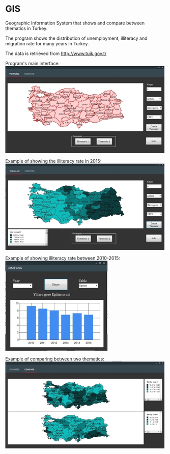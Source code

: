 # GIS
Geographic Information System that shows and compare between thematics in Turkey.

The program shows the distribution of unemployment, illiteracy and migration rate for many years in Turkey.

The data is retrieved from http://www.tuik.gov.tr

Program's main interface:
![Alt text](ss/Capture1.jpg?raw=true)

Example of showing the illiteracy rate in 2015:
![Alt text](ss/Capture3.jpg?raw=true)

Example of showing illiteracy rate between 2010-2015:
![Alt text](ss/Capture2.jpg?raw=true)

Example of comparing between two thematics: 
![Alt text](ss/Capture4.jpg?raw=true)
